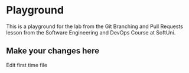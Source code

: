 # Playground
This is a playground for the lab from the Git Branching and Pull Requests lesson from the Software Engineering and DevOps Course at SoftUni.

## Make your changes here
Edit first time file